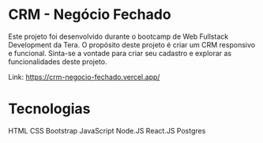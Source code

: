 # CRM - Negócio Fechado
Este projeto foi desenvolvido durante o bootcamp de Web Fullstack Development da Tera.
O propósito deste projeto é criar um CRM responsivo e funcional. 
Sinta-se a vontade para criar seu cadastro e explorar as funcionalidades deste projeto.

Link: https://crm-negocio-fechado.vercel.app/

# Tecnologias
HTML
CSS
Bootstrap
JavaScript
Node.JS
React.JS
Postgres
